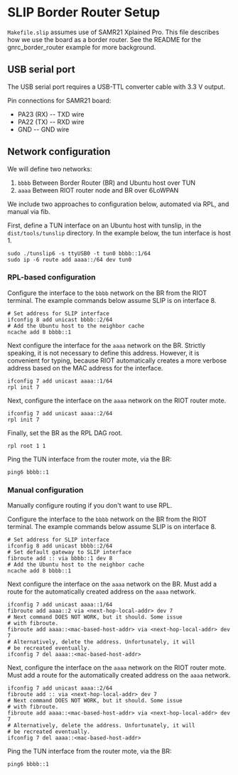 # SLIP Border Router Setup
`Makefile.slip` assumes use of SAMR21 Xplained Pro. This file describes how we use the board as a border router. See the README for the gnrc_border_router example for more background.

## USB serial port
The USB serial port requires a USB-TTL converter cable with 3.3 V output.

Pin connections for SAMR21 board:

* PA23 (RX) -- TXD wire
* PA22 (TX) -- RXD wire
* GND -- GND wire

## Network configuration
We will define two networks:

1. `bbbb` Between Border Router (BR) and Ubuntu host over TUN
2. `aaaa` Between RIOT router node and BR over 6LoWPAN

We include two approaches to configuration below, automated via RPL, and manual via fib.

First, define a TUN interface on an Ubuntu host with tunslip, in the `dist/tools/tunslip` directory. In the example below, the tun interface is host 1.

    sudo ./tunslip6 -s ttyUSB0 -t tun0 bbbb::1/64
    sudo ip -6 route add aaaa::/64 dev tun0
    
### RPL-based configuration

Configure the interface to the `bbbb` network on the BR from the RIOT terminal. The example commands below assume SLIP is on interface 8.

    # Set address for SLIP interface
    ifconfig 8 add unicast bbbb::2/64
    # Add the Ubuntu host to the neighbor cache
    ncache add 8 bbbb::1
    
Next configure the interface for the `aaaa` network on the BR. Strictly speaking, it is not necessary to define this address. However, it is convenient for typing, because RIOT automatically creates a more verbose address based on the MAC address for the interface.

    ifconfig 7 add unicast aaaa::1/64
    rpl init 7
    
Next, configure the interface on the `aaaa` network on the RIOT router mote.

    ifconfig 7 add unicast aaaa::2/64
    rpl init 7
    
Finally, set the BR as the RPL DAG root.

    rpl root 1 1
    
Ping the TUN interface from the router mote, via the BR:

    ping6 bbbb::1
    
### Manual configuration
Manually configure routing if you don't want to use RPL.

Configure the interface to the `bbbb` network on the BR from the RIOT terminal. The example commands below assume SLIP is on interface 8.

    # Set address for SLIP interface
    ifconfig 8 add unicast bbbb::2/64
    # Set default gateway to SLIP interface
    fibroute add :: via bbbb::1 dev 8
    # Add the Ubuntu host to the neighbor cache
    ncache add 8 bbbb::1
    
Next configure the interface on the `aaaa` network on the BR. Must add a route for the automatically created address on the `aaaa` network.

    ifconfig 7 add unicast aaaa::1/64
    fibroute add aaaa::2 via <next-hop-local-addr> dev 7
    # Next command DOES NOT WORK, but it should. Some issue
    # with fibroute.
    fibroute add aaaa::<mac-based-host-addr> via <next-hop-local-addr> dev 7
    # Alternatively, delete the address. Unfortunately, it will
    # be recreated eventually.
    ifconfig 7 del aaaa::<mac-based-host-addr>
    
Next, configure the interface on the `aaaa` network on the RIOT router mote. Must add a route for the automatically created address on the `aaaa` network.

    ifconfig 7 add unicast aaaa::2/64
    fibroute add :: via <next-hop-local-addr> dev 7
    # Next command DOES NOT WORK, but it should. Some issue
    # with fibroute.
    fibroute add aaaa::<mac-based-host-addr> via <next-hop-local-addr> dev 7
    # Alternatively, delete the address. Unfortunately, it will
    # be recreated eventually.
    ifconfig 7 del aaaa::<mac-based-host-addr>
    
Ping the TUN interface from the router mote, via the BR:

    ping6 bbbb::1

    
